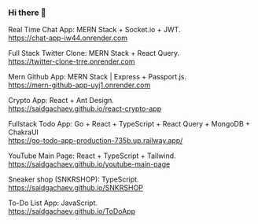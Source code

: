 ### Hi there 👋


Real Time Chat App: MERN Stack + Socket.io + JWT.                                           
https://chat-app-iw44.onrender.com

Full Stack Twitter Clone: MERN Stack + React Query.                                           
https://twitter-clone-trre.onrender.com  

Mern Github App: MERN Stack | Express + Passport.js.                                          
https://mern-github-app-uyj1.onrender.com

Crypto App: React + Ant Design.                                                  
https://saidgachaev.github.io/react-crypto-app

Fullstack Todo App: Go + React + TypeScript + React Query + MongoDB + ChakraUI                                                  
https://go-todo-app-production-735b.up.railway.app/

YouTube Main Page: React + TypeScript + Tailwind.                                  
https://saidgachaev.github.io/youtube-main-page

Sneaker shop (SNKRSHOP): TypeScript.                                                     
https://saidgachaev.github.io/SNKRSHOP

To-Do List App: JavaScript.                                            
https://saidgachaev.github.io/ToDoApp
